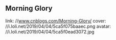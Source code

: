 ## Morning Glory

link: //www.cnblogs.com/Morning-Glory/
cover: //i.loli.net/2019/04/04/5ca5f075baaec.png
avatar: //i.loli.net/2019/04/04/5ca5f0ead3072.jpg

